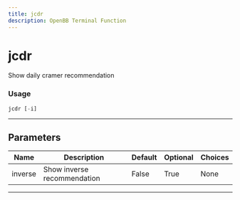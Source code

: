 ```yaml
---
title: jcdr
description: OpenBB Terminal Function
---
```


# jcdr

Show daily cramer recommendation

### Usage

```python
jcdr [-i]
```

---

## Parameters

| Name | Description | Default | Optional | Choices |
| ---- | ----------- | ------- | -------- | ------- |
| inverse | Show inverse recommendation | False | True | None |

---
